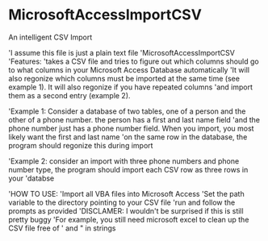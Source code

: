 # MicrosoftAccessImportCSV
An intelligent CSV Import


'I assume this file is just a plain text file
'MicrosoftAccessImportCSV
'Features:
'takes a CSV file and tries to figure out which columns should go to what columns in your Microsoft Access Database automatically
'It will also regonize which columns must be imported at the same time (see example 1). It will also regonize if you have repeated columns
'and import them as a second entry (example 2).

'Example 1: Consider a database of two tables, one of a person and the other of a phone number. the person has a first and last name field
'and the phone number just has a phone number field. When you import, you most likely want the first and last name 
'on the same row in the database, the program should regonize this during import

'Example 2: consider an import with three phone numbers and phone number type, the program should import each CSV row as three rows in your
'databse


'HOW TO USE:
'Import all VBA files into Microsoft Access
'Set the path variable to the directory pointing to your CSV file
'run and follow the prompts as provided
'DISCLAMER: I wouldn't be surprised if this is still pretty buggy
'For example, you still need microsoft excel to clean up the CSV file free of ' and " in strings
